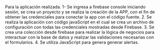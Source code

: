 Para la aplicación realizada.
1- Se ingresa a firebase console iniciando sesión, se crea un proyecto y se realiza la creación de la APP, con el fin de obtener las credenciales para conectar la app con el código fuente.
2. Se realiza la aplicación con código javaScript en el cual se crea un archivo de configuración con todas las credenciales mostradas desde Firebase.
3. Se crea una colección desde firebase para realizar la lógica de negocios para interactuar con la base de datos y realizar las validaciones necesarias con el formularios.
4. Se utiliza JavaScript para genera generar alertas.
